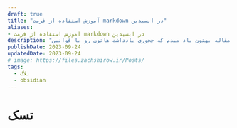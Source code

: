 ```yaml
---
draft: true
title: "آموزش استفاده از فرمت markdown در ابسیدین"
aliases: 
- آموزش استفاده از فرمت markdown در ابسیدین
description: "توی این مقاله بهتون یاد میدم که چجوری یادداشت هاتون رو با قوانین markdown بنویسید."
publishDate: 2023-09-24
updatedDate: 2023-09-24
# image: https://files.zachshirow.ir/Posts/
tags:
  - بلاگ
  - obsidian
---
```





# تسک